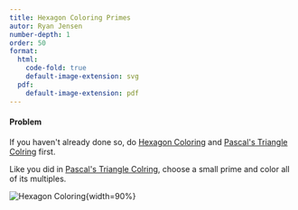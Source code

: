 ```yaml
---
title: Hexagon Coloring Primes
autor: Ryan Jensen
number-depth: 1
order: 50
format:
  html:
    code-fold: true
    default-image-extension: svg
  pdf:
    default-image-extension: pdf
---
```



#### Problem
If you haven't already done so, do 
[Hexagon Coloring](hexagon-coloring.qmd) and
[Pascal's Triangle Colring](pascals-triangle-coloring.qmd) first.

Like you did in [Pascal's Triangle Colring](pascals-triangle-coloring.qmd),
choose a small prime and color all of its multiples.

![Hexagon Coloring](image/hexagon-coloring){width=90%}

